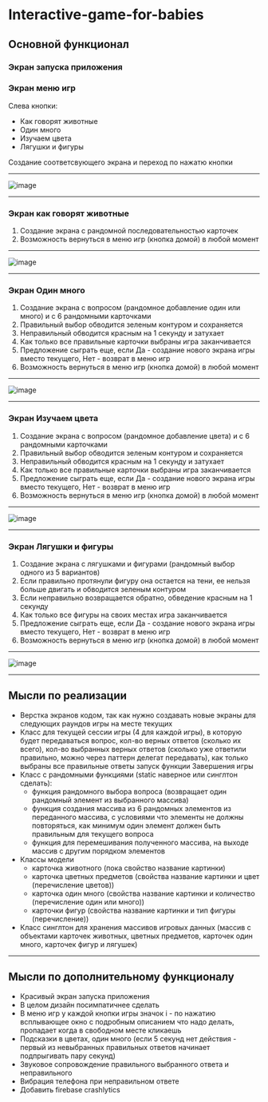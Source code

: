 # Interactive-game-for-babies


## Основной функционал
### Экран запуска приложения
### Экран меню игр
Слева кнопки: 
- Как говорят животные
- Один много
- Изучаем цвета
- Лягушки и фигуры  

Создание соответсвующего экрана и переход по нажатю кнопки
***
![image](https://user-images.githubusercontent.com/21302465/173004710-cac4b436-6558-4739-a635-7784768d09a5.png)
***
### Экран как говорят животные
1. Создание экрана с рандомной последовательностью карточек
2. Возможность вернуться в меню игр (кнопка домой) в любой момент
***
![image](https://user-images.githubusercontent.com/21302465/173005756-29514305-8f79-4d86-86c7-cb209c6ee531.png)
***
### Экран Один много
1. Создание экрана с вопросом (рандомное добавление один или много) и с 6 рандомными карточками
2. Правильный выбор обводится зеленым контуром и сохраняется
3. Неправильный обводится красным на 1 секунду и затухает
4. Как только все правильные карточки выбраны игра заканчивается
5. Предложение сыграть еще, если Да - создание нового экрана игры вместо текущего, Нет - возврат в меню игр
6. Возможность вернуться в меню игр (кнопка домой) в любой момент
***
![image](https://user-images.githubusercontent.com/21302465/173007702-3451523c-56fe-4c35-aeb5-cbbe680d9666.png)
***
### Экран Изучаем цвета
1. Создание экрана с вопросом (рандомное добавление цвета) и с 6 рандомными карточками
2. Правильный выбор обводится зеленым контуром и сохраняется
3. Неправильный обводится красным на 1 секунду и затухает
4. Как только все правильные карточки выбраны игра заканчивается
5. Предложение сыграть еще, если Да - создание нового экрана игры вместо текущего, Нет - возврат в меню игр
6. Возможность вернуться в меню игр (кнопка домой) в любой момент
***
![image](https://user-images.githubusercontent.com/21302465/173009347-0d2cc6a8-c6c3-4b6e-b973-893366624eb4.png)
***
### Экран Лягушки и фигуры
1. Создание экрана с лягушками и фигурами (рандомный выбор одного из 5 вариантов)
2. Если правильно протянули фигуру она остается на тени, ее нельзя больше двигать и обводится зеленым контуром
3. Если неправильно возвращается обратно, обведение красным на 1 секунду
4. Как только все фигуры на своих местах игра заканчивается
5. Предложение сыграть еще, если Да - создание нового экрана игры вместо текущего, Нет - возврат в меню игр
6. Возможность вернуться в меню игр (кнопка домой) в любой момент
***
![image](https://user-images.githubusercontent.com/21302465/173011318-507b596d-d45d-4f13-8b22-d1988a702c03.png)
***
## Мысли по реализации
- Верстка экранов кодом, так как нужно создавать новые экраны для следующих раундов игры на месте текущих
- Класс для текущей сессии игры (4 для каждой игры), в которую будет передаваться вопрос, кол-во верных ответов (сколько их всего), кол-во выбранных верных ответов (сколько уже ответили правильно, можно через паттерн делегат передавать), как только выбраны все правильные ответы запуск функции Завершения игры
- Класс с рандомными функциями (static наверное или синглтон сделать): 
  * функция рандомного выбора вопроса (возвращает один рандомный элемент из выбранного массива)
  * функция создания массива из 6 рандомных элементов из переданного массива, с условиями что элементы не должны повторяться, как минимум один элемент должен быть правильным для текущего вопроса
  * функция для перемешивания полученного массива, на выходе массив с другим порядком элементов
- Классы модели 
  * карточка животного (пока свойство название картинки)
  * карточка цветных предметов (свойства название картинки и цвет (перечисление цветов))
  * карточка один много (свойства название картинки и количество (перечисление один или много))
  * карточки фигур (свойства название картинки и тип фигуры (перечисление))
- Класс синглтон для хранения массивов игровых данных (массив с объектами карточек животных, цветных предметов, карточек один много, карточек фигур и лягушек)
***
## Мысли по дополнительному функционалу
- Красивый экран запуска приложения
- В целом дизайн посимпатичнее сделать
- В меню игр у каждой кнопки игры значок i - по нажатию всплывающее окно с подробным описанием что надо делать, пропадает когда в свободном месте кликаешь
- Подсказки в цветах, один много (если 5 секунд нет действия - первый из невыбранных правильных ответов начинает подпрыгивать пару секунд)
- Звуковое сопровождение правильного выбранного ответа и неправильного
- Вибрация телефона при неправильном ответе
- Добавить firebase crashlytics





